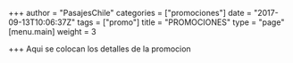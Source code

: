 +++
author = "PasajesChile"
categories = ["promociones"]
date = "2017-09-13T10:06:37Z"
tags = ["promo"]
title = "PROMOCIONES"
type = "page"
[menu.main]
weight = 3

+++
Aqui se colocan los detalles de la promocion